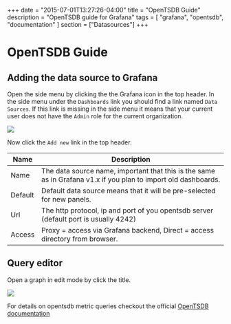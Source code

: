 +++
date = "2015-07-01T13:27:26-04:00"
title = "OpenTSDB Guide"
description = "OpenTSDB guide for Grafana"
tags = [ "grafana", "opentsdb", "documentation" ]
section = ["Datasources"]
+++

# OpenTSDB Guide

## Adding the data source to Grafana
Open the side menu by clicking the the Grafana icon in the top header. In the side menu under the `Dashboards` link you
should find a link named `Data Sources`. If this link is missing in the side menu it means that your current
user does not have the `Admin` role for the current organization.

![](/img/docs/add_datasource_opentsdb.png)

Now click the `Add new` link in the top header.

Name | Description
------------ | -------------
Name | The data source name, important that this is the same as in Grafana v1.x if you plan to import old dashboards.
Default | Default data source means that it will be pre-selected for new panels.
Url | The http protocol, ip and port of you opentsdb server (default port is usually 4242)
Access | Proxy = access via Grafana backend, Direct = access directory from browser.

## Query editor
Open a graph in edit mode by click the title.

![](/img/v2/opentsdb_query_editor.png)

For details on opentsdb metric queries checkout the official [OpenTSDB documentation](http://opentsdb.net/docs/build/html/index.html)





